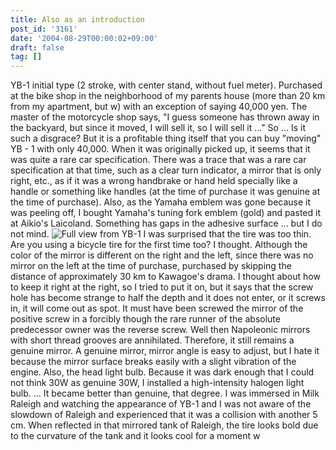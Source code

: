 ```yaml
---
title: Also as an introduction
post_id: '3161'
date: '2004-08-29T00:00:02+09:00'
draft: false
tag: []
---
```


YB-1 initial type (2 stroke, with center stand, without fuel meter). Purchased at the bike shop in the neighborhood of my parents house (more than 20 km from my apartment, but w) with an exception of saying 40,000 yen. The master of the motorcycle shop says, "I guess someone has thrown away in the backyard, but since it moved, I will sell it, so I will sell it ..." So ... Is it such a disgrace? But it is a profitable thing itself that you can buy "moving" YB - 1 with only 40,000. When it was originally picked up, it seems that it was quite a rare car specification. There was a trace that was a rare car specification at that time, such as a clear turn indicator, a mirror that is only right, etc., as if it was a wrong handbrake or hand held specially like a handle or something like handles (at the time of purchase it was genuine at the time of purchase). Also, as the Yamaha emblem was gone because it was peeling off, I bought Yamaha's tuning fork emblem (gold) and pasted it at Aikio's Laicoland. Something has gaps in the adhesive surface ... but I do not mind. ![Full view from YB-1](/wp-content/uploads/2013/11/front-300x225.jpg) I was surprised that the tire was too thin. Are you using a bicycle tire for the first time too? I thought. Although the color of the mirror is different on the right and the left, since there was no mirror on the left at the time of purchase, purchased by skipping the distance of approximately 30 km to Kawagoe's drama. I thought about how to keep it right at the right, so I tried to put it on, but it says that the screw hole has become strange to half the depth and it does not enter, or it screws in, it will come out as spot. It must have been screwed the mirror of the positive screw in a forcibly though the rare runner of the absolute predecessor owner was the reverse screw. Well then Napoleonic mirrors with short thread grooves are annihilated. Therefore, it still remains a genuine mirror. A genuine mirror, mirror angle is easy to adjust, but I hate it because the mirror surface breaks easily with a slight vibration of the engine. Also, the head light bulb. Because it was dark enough that I could not think 30W as genuine 30W, I installed a high-intensity halogen light bulb. ... It became better than genuine, that degree. I was immersed in Milk Raleigh and watching the appearance of YB-1 and I was not aware of the slowdown of Raleigh and experienced that it was a collision with another 5 cm. When reflected in that mirrored tank of Raleigh, the tire looks bold due to the curvature of the tank and it looks cool for a moment w